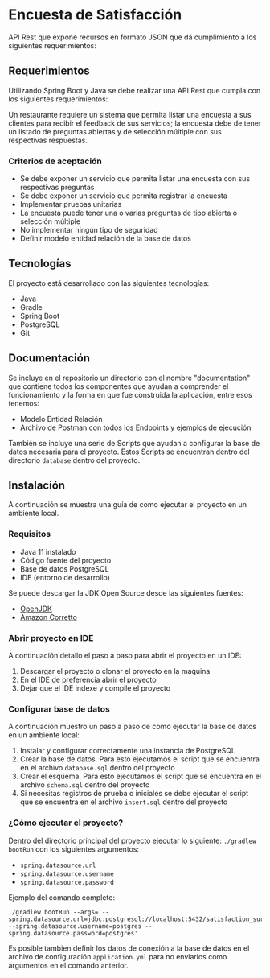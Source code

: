 # Encuesta de Satisfacción

API Rest que expone recursos en formato JSON que dá cumplimiento a los siguientes requerimientos:

## Requerimientos

Utilizando Spring Boot y Java se debe realizar una API Rest que cumpla con los siguientes requerimientos:

Un restaurante requiere un sistema que permita listar una encuesta a sus clientes para recibir el feedback de sus servicios; 
la encuesta debe de tener un listado de preguntas abiertas y de selección múltiple con sus respectivas respuestas.

### Criterios de aceptación
- Se debe exponer un servicio que permita listar una encuesta con sus respectivas preguntas
- Se debe exponer un servicio que permita registrar la encuesta
- Implementar pruebas unitarias
- La encuesta puede tener una o varias preguntas de tipo abierta o selección múltiple
- No implementar ningún tipo de seguridad
- Definir modelo entidad relación de la base de datos

## Tecnologías

El proyecto está desarrollado con las siguientes tecnologías:

- Java
- Gradle
- Spring Boot
- PostgreSQL
- Git

## Documentación
Se incluye en el repositorio un directorio con el nombre "documentation" que contiene todos 
los componentes que ayudan a comprender el funcionamiento y la forma en que fue construida 
la aplicación, entre esos tenemos:

- Modelo Entidad Relación
- Archivo de Postman con todos los Endpoints y ejemplos de ejecución

También se incluye una serie de Scripts que ayudan a configurar la base de datos necesaria 
para el proyecto. Estos Scripts se encuentran dentro del directorio `database` dentro del proyecto.

## Instalación

A continuación se muestra una guía de como ejecutar el proyecto en un ambiente local.

### Requisitos

- Java 11 instalado
- Código fuente del proyecto
- Base de datos PostgreSQL
- IDE (entorno de desarrollo)

Se puede descargar la JDK Open Source desde las siguientes fuentes:

- [OpenJDK](https://openjdk.java.net/)
- [Amazon Corretto](https://aws.amazon.com/es/corretto/)

### Abrir proyecto en IDE
A continuación detallo el paso a paso para abrir el proyecto en un IDE:

1. Descargar el proyecto o clonar el proyecto en la maquina 
2. En el IDE de preferencia abrir el proyecto
3. Dejar que el IDE indexe y compile el proyecto

### Configurar base de datos
A continuación muestro un paso a paso de como ejecutar la base de datos en un ambiente local:
1. Instalar y configurar correctamente una instancia de PostgreSQL
2. Crear la base de datos. Para esto ejecutamos el script que se encuentra en el archivo `database.sql` dentro del proyecto
3. Crear el esquema. Para esto ejecutamos el script que se encuentra en el archivo `schema.sql` dentro del proyecto
4. Si necesitas registros de prueba o iniciales se debe ejecutar el script que se encuentra en el archivo `insert.sql` dentro del proyecto

### ¿Cómo ejecutar el proyecto?

Dentro del directorio principal del proyecto ejecutar lo siguiente: `./gradlew bootRun` con los
siguientes argumentos:

- `spring.datasource.url`
- `spring.datasource.username`
- `spring.datasource.password`

Ejemplo del comando completo:

```
./gradlew bootRun --args='--spring.datasource.url=jdbc:postgresql://localhost:5432/satisfaction_survey --spring.datasource.username=postgres --spring.datasource.password=postgres'
```

Es posible tambien definir los datos de conexión a la base de datos en el archivo de configuración `application.yml` para no enviarlos como argumentos en el comando anterior.